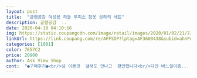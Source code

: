 ```yaml
---
layout: post 
title:  "글램공감 여성용 하늘 투피스 잠옷 상하의 세트" 
description: 글램공감  ..
date: 2020-04-18 04:10:16 
img: https://static.coupangcdn.com/image/retail/images/2020/01/02/21/7/9a12d331-2650-48d5-989c-bf10fd625e50.jpg 
linkUrl: https://link.coupang.com/re/AFFSDP?lptag=AF3600438&subid=ahnPublicAsk&pageKey=1142177901&itemId=2113465228&vendorItemId=70112116894&traceid=V0-113-1fbd8a460c49921f 
categories: [1001] 
color: 7E57C2 
price: 20900 
author: Ask View Shop 
cont:  "●구매후기●<br/>넘 이쁜것  냄새도 안나고  편안합니다<br/>다만 바느질이좀... <br/> 부실하긴하지만 그래서 불로 지졌습니다ㅋㄱㅋ<br/>마니파세요<br/>며칠 입고 세탁했는데 하루종일입었던거 치고는 덜 피네요.<br/><br/>사이즈가 커서 그런지<br/>사이즈는 커요 .<br/>.<br/> 그치만 막 거추장스러울정도는 아닙니다<br/>색상이 생각보다 이뻐서 놀랐구여<br/>아래에  있는 단추가 풀리네요.<br/>.<br/>왜 아래 단추만 풀리는건지 ㅎ<br/>예쁘고 좋은데 앉아있을때 단추사이 벌어짐이 좀 많아 거슬립니다ㅜ<br/>완전 편하고 예뻐요.<br/> 쭈리라고 하나? 암튼 그런 원단이면 신축성 좋고 가볍죠.<br/> 사이즈가 낯설어서 그렇지 165, 50 인 저한테 넉넉하고 길이도 딱 맞아요.<br/> 봄가을, 겨울이라도 실내 따뜻하거나 수면잠옷처럼 너무 두꺼운거 싫어하신다면 강추입니다.<br/><br/>일단  혹시나 구멍이 커서그런가 싶어 불로 살짝 지졌습니다<br/>잠잘때 입는거니깐  상관은 없는거 같습니다<br/>처음에 왔을때 한개 시켰는데 큰박스에와서 놀랐습니다<br/>" 
---
```

